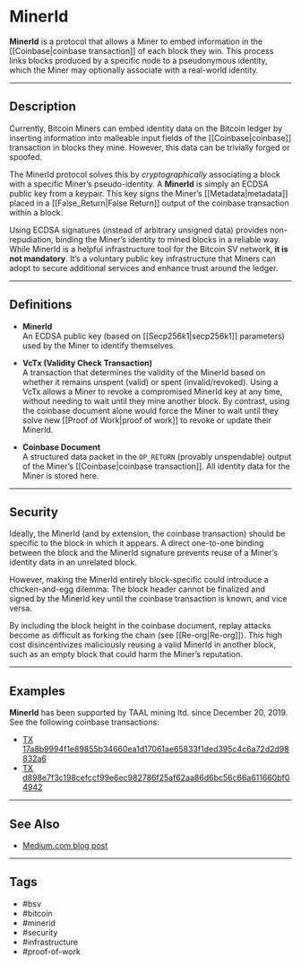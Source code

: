 # MinerId

**MinerId** is a protocol that allows a Miner to embed information in the [[Coinbase|coinbase transaction]] of each block they win. This process links blocks produced by a specific node to a pseudonymous identity, which the Miner may optionally associate with a real-world identity.

---

## Description

Currently, Bitcoin Miners can embed identity data on the Bitcoin ledger by inserting information into malleable input fields of the [[Coinbase|coinbase]] transaction in blocks they mine. However, this data can be trivially forged or spoofed.

The MinerId protocol solves this by *cryptographically* associating a block with a specific Miner’s pseudo-identity. A **MinerId** is simply an ECDSA public key from a keypair. This key signs the Miner’s [[Metadata|metadata]] placed in a [[False_Return|False Return]] output of the coinbase transaction within a block.

Using ECDSA signatures (instead of arbitrary unsigned data) provides non-repudiation, binding the Miner’s identity to mined blocks in a reliable way. While MinerId is a helpful infrastructure tool for the Bitcoin SV network, **it is not mandatory**. It’s a voluntary public key infrastructure that Miners can adopt to secure additional services and enhance trust around the ledger.

---

## Definitions

- **MinerId**  
  An ECDSA public key (based on [[Secp256k1|secp256k1]] parameters) used by the Miner to identify themselves.

- **VcTx (Validity Check Transaction)**  
  A transaction that determines the validity of the MinerId based on whether it remains unspent (valid) or spent (invalid/revoked). Using a VcTx allows a Miner to revoke a compromised MinerId key at any time, without needing to wait until they mine another block. By contrast, using the coinbase document alone would force the Miner to wait until they solve new [[Proof of Work|proof of work]] to revoke or update their MinerId.

- **Coinbase Document**  
  A structured data packet in the `OP_RETURN` (provably unspendable) output of the Miner’s [[Coinbase|coinbase transaction]]. All identity data for the Miner is stored here.

---

## Security

Ideally, the MinerId (and by extension, the coinbase transaction) should be specific to the block in which it appears. A direct one-to-one binding between the block and the MinerId signature prevents reuse of a Miner’s identity data in an unrelated block.  

However, making the MinerId entirely block-specific could introduce a chicken-and-egg dilemma: The block header cannot be finalized and signed by the MinerId key until the coinbase transaction is known, and vice versa.  

By including the block height in the coinbase document, replay attacks become as difficult as forking the chain (see [[Re-org|Re-org]]). This high cost disincentivizes maliciously reusing a valid MinerId in another block, such as an empty block that could harm the Miner’s reputation.

---

## Examples

**MinerId** has been supported by TAAL mining ltd. since December 20, 2019. See the following coinbase transactions:

- [TX 17a8b9994f1e89855b34660ea1d17061ae65833f1ded395c4c6a72d2d98832a6](https://whatsonchain.com/tx/17a8b9994f1e89855b34660ea1d17061ae65833f1ded395c4c6a72d2d98832a6)  
- [TX d898e7f3c198cefccf99e6ec982786f25af62aa86d6bc56c66a611660bf04942](https://whatsonchain.com/tx/d898e7f3c198cefccf99e6ec982786f25af62aa86d6bc56c66a611660bf04942)

---

## See Also

- [Medium.com blog post](https://medium.com/@jadwahab/6578046ac88)

---

## Tags
- #bsv  
- #bitcoin  
- #minerid  
- #security  
- #infrastructure  
- #proof-of-work  
